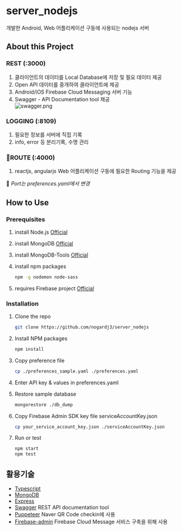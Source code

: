 # server_nodejs

개발한 Android, Web 어플리케이션 구동에 사용되는 nodejs 서버

## About this Project

### REST (:3000)

1. 클라이언트의 데이터를 Local Database에 저장 및 필요 데이터 제공
2. Open API 데이터를 중개하여 클라이언트에 제공
3. Android/iOS Firebase Cloud Messaging 서버 기능
4. Swagger - API Documentation tool 제공  
   ![swagger.png](https://github.com/nogardj3/server_nodejs/blob/main/screenshots/swagger.png?raw=true)

### LOGGING (:8109)

1. 필요한 정보를 서버에 직접 기록
2. info, error 등 분리기록, 수명 관리

### 🚧ROUTE (:4000)

1. reactjs, angularjs Web 어플리케이션 구동에 필요한 Routing 기능을 제공

📢 _Port는 preferences.yaml에서 변경_

## How to Use

### Prerequisites

1. install Node.js [Official](https://nodejs.org/ko/download/)
2. install MongoDB [Official](https://docs.mongodb.com/manual/installation/)
3. install MongoDB-Tools [Official](https://docs.mongodb.com/database-tools/installation/installation/)
4. install npm packages

    ```sh
    npm -g nodemon node-sass
    ```

5. requires Firebase project [Official](https://console.firebase.google.com/?hl=ko)

### Installation

1. Clone the repo

    ```sh
    git clone https://github.com/nogardj3/server_nodejs
    ```

2. Install NPM packages

    ```sh
    npm install
    ```

3. Copy preference file

    ```sh
    cp ./preferences_sample.yaml ./preferences.yaml
    ```

4. Enter API key & values in preferences.yaml
5. Restore sample database

    ```sh
    mongorestore ./db_dump
    ```

6. Copy Firebase Admin SDK key file serviceAccountKey.json

    ```sh
    cp your_service_account_key.json ./serviceAccountKey.json
    ```

7. Run or test

    ```sh
    npm start
    npm test
    ```

## 활용기술

-   [Typescript](https://www.typescriptlang.org/)
-   [MongoDB](https://www.mongodb.com/)
-   [Express](https://expressjs.com/ko/)
-   [Swagger](https://swagger.io/) REST API documentation tool
-   [Puppeteer](https://github.com/puppeteer/puppeteer) Naver QR Code checkin에 사용
-   [Firebase-admin](https://console.firebase.google.com/?hl=ko) Firebase Cloud Message 서비스 구축을 위해 사용
